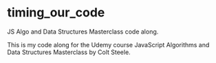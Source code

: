# timing_our_code
JS Algo and Data Structures Masterclass code along.

This is my code along for the Udemy course JavaScript Algorithms and Data Structures Masterclass by Colt Steele.
